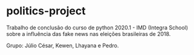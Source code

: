# politics-project

Trabalho de conclusão do curso de python 2020.1 - IMD (Integra School) sobre a influência das fake news nas eleições brasileiras de 2018.

Grupo: Júlio César, Kewen, Lhayana e Pedro.
